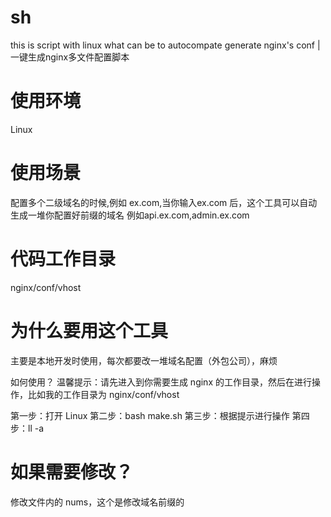 # sh
this  is script with linux what can be to autocompate generate nginx's conf | 一键生成nginx多文件配置脚本
 
 # 使用环境
 Linux
 
 # 使用场景
 配置多个二级域名的时候,例如 ex.com,当你输入ex.com 后，这个工具可以自动生成一堆你配置好前缀的域名 例如api.ex.com,admin.ex.com
 
 # 代码工作目录
 nginx/conf/vhost
 
 # 为什么要用这个工具
 主要是本地开发时使用，每次都要改一堆域名配置（外包公司），麻烦
 
 如何使用？
 温馨提示：请先进入到你需要生成 nginx 的工作目录，然后在进行操作，比如我的工作目录为 nginx/conf/vhost
 
 第一步：打开 Linux
 第二步：bash make.sh
 第三步：根据提示进行操作
 第四步：ll -a 
 
 # 如果需要修改？
 修改文件内的 nums，这个是修改域名前缀的

